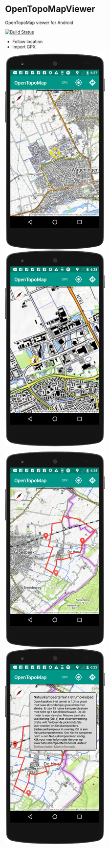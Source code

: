# OpenTopoMapViewer

OpenTopoMap viewer for Android

[![Build Status](https://travis-ci.org/Pygmalion69/OpenTopoMapViewer.svg?branch=master)](https://travis-ci.org/Pygmalion69/OpenTopoMapViewer)

- Follow location
- Import GPX

![Wageningen](screen_wag.png "Wageningen") ![WUR](screen_wur.png "WUR")

![GPX](screen_gpx.png "GPX") ![POI](screen_poi.png "POI")